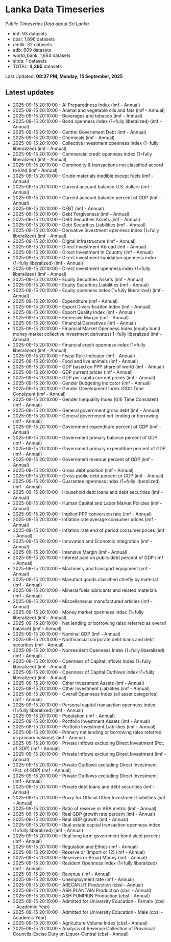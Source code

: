 # Lanka Data Timeseries
*Public Timeseries Data about Sri Lanka*

* imf: 93 datasets
* cbsl: 1,896 datasets
* dmtlk: 32 datasets
* adb: 609 datasets
* world_bank: 1,664 datasets
* sltda: 1 datasets
* TOTAL: **4,295** datasets

Last Updated: **08:37 PM, Monday, 15 September, 2025**

## Latest updates

* 2025-09-15 20:10:00 - AI Preparedness Index (imf - Annual)
* 2025-09-15 20:10:00 - Animal and vegetable oils and fats (imf - Annual)
* 2025-09-15 20:10:00 - Beverages and tobacco (imf - Annual)
* 2025-09-15 20:10:00 - Bond openness index (1=fully liberalized) (imf - Annual)
* 2025-09-15 20:10:00 - Central Government Debt (imf - Annual)
* 2025-09-15 20:10:00 - Chemicals (imf - Annual)
* 2025-09-15 20:10:00 - Collective investment openness index (1=fully liberalized) (imf - Annual)
* 2025-09-15 20:10:00 - Commercial credit openness index (1=fully liberalized) (imf - Annual)
* 2025-09-15 20:10:00 - Commodity & transactions not classified accord to kind (imf - Annual)
* 2025-09-15 20:10:00 - Crude materials inedible except fuels (imf - Annual)
* 2025-09-15 20:10:00 - Current account balance U.S. dollars (imf - Annual)
* 2025-09-15 20:10:00 - Current account balance percent of GDP (imf - Annual)
* 2025-09-15 20:10:00 - DEBT (imf - Annual)
* 2025-09-15 20:10:00 - Debt Forgiveness (imf - Annual)
* 2025-09-15 20:10:00 - Debt Securities Assets (imf - Annual)
* 2025-09-15 20:10:00 - Debt Securities Liabilities (imf - Annual)
* 2025-09-15 20:10:00 - Derivative investment openness index (1=fully liberalized) (imf - Annual)
* 2025-09-15 20:10:00 - Digital Infrastructure (imf - Annual)
* 2025-09-15 20:10:00 - Direct Investment Abroad (imf - Annual)
* 2025-09-15 20:10:00 - Direct Investment In Country (imf - Annual)
* 2025-09-15 20:10:00 - Direct investment liquidation openness index (1=fully liberalized) (imf - Annual)
* 2025-09-15 20:10:00 - Direct investment openness index (1=fully liberalized) (imf - Annual)
* 2025-09-15 20:10:00 - Equity Securities Assets (imf - Annual)
* 2025-09-15 20:10:00 - Equity Securities Liabilities (imf - Annual)
* 2025-09-15 20:10:00 - Equity openness index (1=fully liberalized) (imf - Annual)
* 2025-09-15 20:10:00 - Expenditure (imf - Annual)
* 2025-09-15 20:10:00 - Export Diversification Index (imf - Annual)
* 2025-09-15 20:10:00 - Export Quality Index (imf - Annual)
* 2025-09-15 20:10:00 - Extensive Margin (imf - Annual)
* 2025-09-15 20:10:00 - Financial Derivatives (imf - Annual)
* 2025-09-15 20:10:00 - Financial Market Openness Index (equity bond money market collective investment derivates) 1=fully liberalized (imf - Annual)
* 2025-09-15 20:10:00 - Financial credit openness index (1=fully liberalized) (imf - Annual)
* 2025-09-15 20:10:00 - Fiscal Rule Indicator (imf - Annual)
* 2025-09-15 20:10:00 - Food and live animals (imf - Annual)
* 2025-09-15 20:10:00 - GDP based on PPP share of world (imf - Annual)
* 2025-09-15 20:10:00 - GDP current prices (imf - Annual)
* 2025-09-15 20:10:00 - GDP per capita current prices (imf - Annual)
* 2025-09-15 20:10:00 - Gender Budgeting Indicator (imf - Annual)
* 2025-09-15 20:10:00 - Gender Development Index (GDI) Time Consistent (imf - Annual)
* 2025-09-15 20:10:00 - Gender Inequality Index (GII) Time Consistent (imf - Annual)
* 2025-09-15 20:10:00 - General government gross debt (imf - Annual)
* 2025-09-15 20:10:00 - General government net lending or borrowing (imf - Annual)
* 2025-09-15 20:10:00 - Government expenditure percent of GDP (imf - Annual)
* 2025-09-15 20:10:00 - Government primary balance percent of GDP (imf - Annual)
* 2025-09-15 20:10:00 - Government primary expenditure percent of GDP (imf - Annual)
* 2025-09-15 20:10:00 - Government revenue percent of GDP (imf - Annual)
* 2025-09-15 20:10:00 - Gross debt position (imf - Annual)
* 2025-09-15 20:10:00 - Gross public debt percent of GDP (imf - Annual)
* 2025-09-15 20:10:00 - Guarantee openness index (1=fully liberalized) (imf - Annual)
* 2025-09-15 20:10:00 - Household debt loans and debt securities (imf - Annual)
* 2025-09-15 20:10:00 - Human Capital and Labor Market Policies (imf - Annual)
* 2025-09-15 20:10:00 - Implied PPP conversion rate (imf - Annual)
* 2025-09-15 20:10:00 - Inflation rate average consumer prices (imf - Annual)
* 2025-09-15 20:10:00 - Inflation rate end of period consumer prices (imf - Annual)
* 2025-09-15 20:10:00 - Innovation and Economic Integration (imf - Annual)
* 2025-09-15 20:10:00 - Intensive Margin (imf - Annual)
* 2025-09-15 20:10:00 - Interest paid on public debt percent of GDP (imf - Annual)
* 2025-09-15 20:10:00 - Machinery and transport equipment (imf - Annual)
* 2025-09-15 20:10:00 - Manufact goods classified chiefly by material (imf - Annual)
* 2025-09-15 20:10:00 - Mineral fuels lubricants and related materials (imf - Annual)
* 2025-09-15 20:10:00 - Miscellaneous manufactured articles (imf - Annual)
* 2025-09-15 20:10:00 - Money market openness index (1=fully liberalized) (imf - Annual)
* 2025-09-15 20:10:00 - Net lending or borrowing (also referred as overall balance) (imf - Annual)
* 2025-09-15 20:10:00 - Nominal GDP (imf - Annual)
* 2025-09-15 20:10:00 - Nonfinancial corporate debt loans and debt securities (imf - Annual)
* 2025-09-15 20:10:00 - Nonresident Openness Index (1=fully liberalized) (imf - Annual)
* 2025-09-15 20:10:00 - Openness of Capital Inflows Index (1=fully liberalized) (imf - Annual)
* 2025-09-15 20:10:00 - Openness of Capital Outflows Index (1=fully liberalized) (imf - Annual)
* 2025-09-15 20:10:00 - Other Investment Assets (imf - Annual)
* 2025-09-15 20:10:00 - Other Investment Liabilities (imf - Annual)
* 2025-09-15 20:10:00 - Overall Openness Index (all asset categories) (imf - Annual)
* 2025-09-15 20:10:00 - Personal capital transaction openness index (1=fully liberalized) (imf - Annual)
* 2025-09-15 20:10:00 - Population (imf - Annual)
* 2025-09-15 20:10:00 - Portfolio Investment Assets (imf - Annual)
* 2025-09-15 20:10:00 - Portfolio Investment Liabilities (imf - Annual)
* 2025-09-15 20:10:00 - Primary net lending or borrowing (also referred as primary balance) (imf - Annual)
* 2025-09-15 20:10:00 - Private Inflows excluding Direct Investment (Pct. of GDP) (imf - Annual)
* 2025-09-15 20:10:00 - Private Inflows excluding Direct Investment (imf - Annual)
* 2025-09-15 20:10:00 - Private Outflows excluding Direct Investment (Pct. of GDP) (imf - Annual)
* 2025-09-15 20:10:00 - Private Outflows excluding Direct Investment (imf - Annual)
* 2025-09-15 20:10:00 - Private debt loans and debt securities (imf - Annual)
* 2025-09-15 20:10:00 - Proxy for Official Other Investment Liabilities (imf - Annual)
* 2025-09-15 20:10:00 - Ratio of reserve or ARA metric (imf - Annual)
* 2025-09-15 20:10:00 - Real GDP growth rate percent (imf - Annual)
* 2025-09-15 20:10:00 - Real GDP growth (imf - Annual)
* 2025-09-15 20:10:00 - Real estate capital transaction openness index (1=fully liberalized) (imf - Annual)
* 2025-09-15 20:10:00 - Real long term government bond yield percent (imf - Annual)
* 2025-09-15 20:10:00 - Regulation and Ethics (imf - Annual)
* 2025-09-15 20:10:00 - Reserve or (Import or 12) (imf - Annual)
* 2025-09-15 20:10:00 - Reserves or Broad Money (imf - Annual)
* 2025-09-15 20:10:00 - Resident Openness Index (1=fully liberalized) (imf - Annual)
* 2025-09-15 20:10:00 - Revenue (imf - Annual)
* 2025-09-15 20:10:00 - Unemployment rate (imf - Annual)
* 2025-09-15 20:10:00 - ARECANUT Production (cbsl - Annual)
* 2025-09-15 20:10:00 - ASH PLANTAIN Production (cbsl - Annual)
* 2025-09-15 20:10:00 - ASH PUMPKIN Production (cbsl - Annual)
* 2025-09-15 20:10:00 - Admitted for University Education - Female (cbsl - Academic Year)
* 2025-09-15 20:10:00 - Admitted for University Education - Male (cbsl - Academic Year)
* 2025-09-15 20:10:00 - Agriculture Volume Index (cbsl - Annual)
* 2025-09-15 20:10:00 - Analysis of Revenue Collection of Provincial Councils-Excise Duty on Liquor-Central (cbsl - Annual)